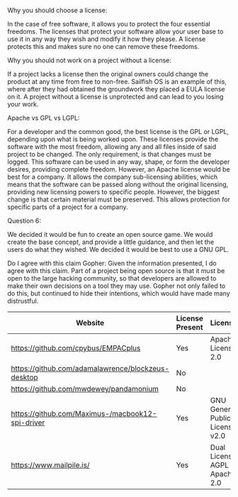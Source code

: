Why you should choose a license:

  In the case of free software, it allows you to protect the four essential freedoms. The licenses that protect your software
allow your user base to use it in any way they wish and modify it how they please. A license protects this and makes sure
no one can remove these freedoms.

Why you should not work on a project without a license:

  If a project lacks a license then the original owners could change the product at any time from free to non-free. Sailfish OS
is an example of this, where after they had obtained the groundwork they placed a EULA license on it. A project without a license
is unprotected and can lead to you losing your work.

Apache vs GPL vs LGPL:

  For a developer and the common good, the best license is the GPL or LGPL, depending upon what is being worked upon.
These licenses provide the software with the most freedom, allowing any and all files inside of said project to be changed. 
The only requirement, is that changes must be logged. This software can be used in any way, shape, or form the developer desires,
providing complete freedom. However, an Apache license would be best for a company. It allows the company sub-licensing 
abilities, which means that the software can be passed along without the original licensing, providing new licensing powers 
to specific people. However, the biggest change is that certain material must be preserved. This allows protection for specific 
parts of a project for a company.

Question 6:

We decided it would be fun to create an open source game. We would create the base concept, and provide a little guidance, and then let the
users do what they wished. We decided it would be best to use a GNU GPL.

Do I agree with this claim Gopher:
	Given the information presented, I do agree with this claim. Part of a project being open source is that it must be open to the
large hacking community, so that developers are allowed to make their own decisions on a tool they may use. Gopher not only 
failed to do this, but continued to hide their intentions, which would have made many distrustful.

Website | License Present | License
--------|:----------------|:-------
https://github.com/cpybus/EMPACplus | Yes | Apache License 2.0
https://github.com/adamalawrence/blockzeus-desktop | No | 
https://github.com/mwdewey/pandamonium | No | 
https://github.com/Maximus-/macbook12-spi-driver | Yes | GNU General Public License v2.0
https://www.mailpile.is/ | Yes | Dual Licensing, AGPL v3, Apache 2.0
